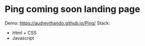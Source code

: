 # Ping coming soon landing page
Demo: https://audreythando.github.io/Ping/
Stack:
- Html + CSS
- Javascript
